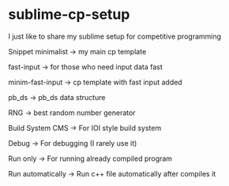 # sublime-cp-setup
I just like to share my sublime setup for competitive programming

Snippet
  minimalist        -> my main cp template
  
  fast-input        -> for those who need input data fast
  
  minim-fast-input  -> cp template with fast input added
  
  pb_ds             -> pb_ds data structure
  
  RNG               -> best random number generator

Build System
  CMS               -> For IOI style build system
  
  Debug             -> For debugging (I rarely use it)
  
  Run only          -> For running already compiled program
  
  Run automatically -> Run c++ file automatically after compiles it
